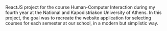 ReactJS project for the course Human-Computer Interaction during my fourth year at the National and Kapodistriakon University of Athens. In this project, the goal was to recreate the website application for selecting courses for each semester at our school, in a modern but simplistic way.
